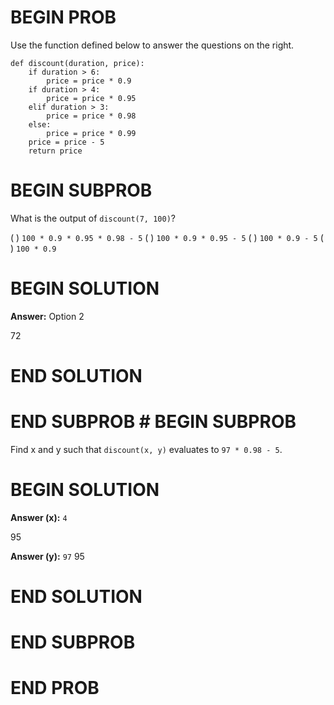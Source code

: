 # BEGIN PROB

Use the function defined below to answer the questions on the right.

    def discount(duration, price):
        if duration > 6:
            price = price * 0.9
        if duration > 4:
            price = price * 0.95 
        elif duration > 3:
            price = price * 0.98
        else:
            price = price * 0.99 
        price = price - 5 
        return price

# BEGIN SUBPROB

What is the output of `discount(7, 100)`?

( ) `100 * 0.9 * 0.95 * 0.98 - 5`
( ) `100 * 0.9 * 0.95 - 5`
( ) `100 * 0.9 - 5`
( ) `100 * 0.9`

# BEGIN SOLUTION

**Answer:** Option 2

<average>72</average>

# END SOLUTION

# END SUBPROB # BEGIN SUBPROB

Find x and y such that `discount(x, y)` evaluates to
`97 * 0.98 - 5`.

# BEGIN SOLUTION

**Answer (x):** `4`

<average>95</average>

**Answer (y):** `97`
<average>95</average>

# END SOLUTION

# END SUBPROB

# END PROB